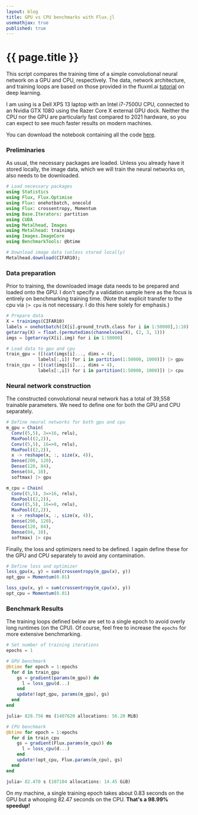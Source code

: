 ```yaml
---
layout: blog
title: GPU vs CPU benchmarks with Flux.jl
usemathjax: true
published: true
---
```


# {{ page.title }}

This script compares the training time of a simple convolutional neural network on a GPU and CPU, respectively. The data, network architecture, and training loops are based on those provided in the fluxml.ai [tutorial](https://fluxml.ai/tutorials/2020/09/15/deep-learning-flux.html) on deep learning.

I am using is a Dell XPS 13 laptop with an Intel i7-7500U CPU, connected to an Nvidia GTX 1080 using the Razer Core X external GPU dock. Neither the CPU nor the GPU are particularly fast compared to 2021 hardware, so you can expect to see much faster results on modern machines.

You can download the notebook containing all the code [here](/assets/blog/2021-10-03-GPU-vs-CPU-benchmarks-with-Flux.jl/GPU-vs-CPU-benchmarks-with-Flux.jl.ipynb).

### Preliminaries

As usual, the necessary packages are loaded. Unless you already have it stored locally, the image data, which we will train the neural networks on, also needs to be downloaded.


```julia
# Load necessary packages
using Statistics
using Flux, Flux.Optimise
using Flux: onehotbatch, onecold
using Flux: crossentropy, Momentum
using Base.Iterators: partition
using CUDA
using Metalhead, Images
using Metalhead: trainimgs
using Images.ImageCore
using BenchmarkTools: @btime

# Download image data (unless stored locally)
Metalhead.download(CIFAR10);
```

### Data preparation

Prior to training, the downloaded image data needs to be prepared and loaded onto the GPU. I don't specify a validation sample here as the focus is entirely on benchmarking training time. (Note that explicit transfer to the cpu via ``|> cpu`` is not necessary. I do this here solely for emphasis.)


```julia
# Prepare data
X = trainimgs(CIFAR10)
labels = onehotbatch([X[i].ground_truth.class for i in 1:50000],1:10)
getarray(X) = float.(permutedims(channelview(X), (2, 3, 1)))
imgs = [getarray(X[i].img) for i in 1:50000]

# Load data to gpu and cpu
train_gpu = ([(cat(imgs[i]..., dims = 4),
            labels[:,i]) for i in partition(1:50000, 1000)]) |> gpu
train_cpu = ([(cat(imgs[i]..., dims = 4),
            labels[:,i]) for i in partition(1:50000, 1000)]) |> cpu
```

### Neural network construction

The constructed convolutional neural network has a total of 39,558 trainable parameters. We need to define one for both the GPU and CPU separately.

```julia
# Define neural networks for both gpu and cpu
m_gpu = Chain(
  Conv((5,5), 3=>16, relu),
  MaxPool((2,2)),
  Conv((5,5), 16=>8, relu),
  MaxPool((2,2)),
  x -> reshape(x, :, size(x, 4)),
  Dense(200, 120),
  Dense(120, 84),
  Dense(84, 10),
  softmax) |> gpu

m_cpu = Chain(
  Conv((5,5), 3=>16, relu),
  MaxPool((2,2)),
  Conv((5,5), 16=>8, relu),
  MaxPool((2,2)),
  x -> reshape(x, :, size(x, 4)),
  Dense(200, 120),
  Dense(120, 84),
  Dense(84, 10),
  softmax) |> cpu
```

Finally, the loss and optimizers need to be defined. I again define these for the GPU and CPU separately to avoid any contamination.

```julia
# Define loss and optimizer
loss_gpu(x, y) = sum(crossentropy(m_gpu(x), y))
opt_gpu = Momentum(0.01)

loss_cpu(x, y) = sum(crossentropy(m_cpu(x), y))
opt_cpu = Momentum(0.01)
```

### Benchmark Results

The training loops defined below are set to a single epoch to avoid overly long runtimes (on the CPU). Of course, feel free to increase the ``epochs`` for more extensive benchmarking.

```julia
# Set number of training iterations
epochs = 1

# GPU benchmark
@btime for epoch = 1:epochs
  for d in train_gpu
    gs = gradient(params(m_gpu)) do
      l = loss_gpu(d...)
    end
    update!(opt_gpu, params(m_gpu), gs)
  end
end

julia> 828.756 ms (1407620 allocations: 56.20 MiB)

# CPU benchmark
@btime for epoch = 1:epochs
  for d in train_cpu
    gs = gradient(Flux.params(m_cpu)) do
      l = loss_cpu(d...)
    end
    update!(opt_cpu, Flux.params(m_cpu), gs)
  end
end

julia> 82.470 s (107104 allocations: 14.45 GiB)
```

On my machine, a single training epoch takes about 0.83 seconds on the GPU but a whooping 82.47 seconds on the CPU. **That's a 98.99% speedup!**
